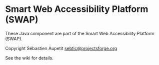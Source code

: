# Smart Web Accessibility Platform (SWAP)

These Java component are part of the Smart Web Accessibility Platform (SWAP).

Copyright Sébastien Aupetit <sebtic@projectsforge.org>

See the wiki for details.
